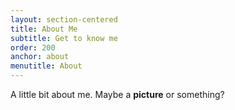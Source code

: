 ```yaml
---
layout: section-centered
title: About Me
subtitle: Get to know me
order: 200
anchor: about
menutitle: About
---
```


A little bit about me. Maybe a **picture** or something?

